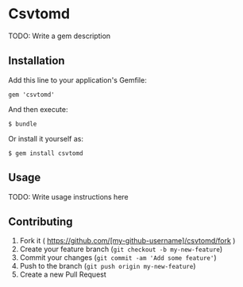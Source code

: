 # Csvtomd

TODO: Write a gem description

## Installation

Add this line to your application's Gemfile:

    gem 'csvtomd'

And then execute:

    $ bundle

Or install it yourself as:

    $ gem install csvtomd

## Usage

TODO: Write usage instructions here

## Contributing

1. Fork it ( https://github.com/[my-github-username]/csvtomd/fork )
2. Create your feature branch (`git checkout -b my-new-feature`)
3. Commit your changes (`git commit -am 'Add some feature'`)
4. Push to the branch (`git push origin my-new-feature`)
5. Create a new Pull Request
